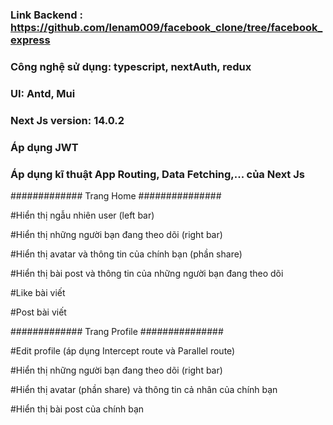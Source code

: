### Link Backend : https://github.com/lenam009/facebook_clone/tree/facebook_express

### Công nghệ sử dụng: typescript, nextAuth, redux

### UI: Antd, Mui

### Next Js version: 14.0.2

### Áp dụng JWT

### Áp dụng kĩ thuật App Routing, Data Fetching,... của Next Js

############# Trang Home ###############

#Hiển thị ngẫu nhiên user (left bar)

#Hiển thị những người bạn đang theo dõi (right bar)

#Hiển thị avatar và thông tin của chính bạn (phần share)

#Hiển thị bài post và thông tin của những người bạn đang theo dõi

#Like bài viết

#Post bài viết

############# Trang Profile ###############

#Edit profile (áp dụng Intercept route và Parallel route)

#Hiển thị những người bạn đang theo dõi (right bar)

#Hiển thị avatar (phần share) và thông tin cả nhân của chính bạn

#Hiển thị bài post của chính bạn
